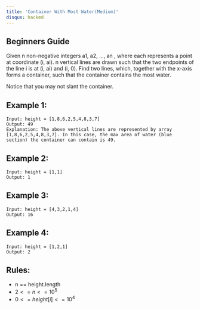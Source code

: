 ```yaml
---
title: 'Container With Most Water(Medium)'
disqus: hackmd
---
```


## Beginners Guide

Given n non-negative integers a1, a2, ..., an , where each represents a point at coordinate (i, ai). n vertical lines are drawn such that the two endpoints of the line i is at (i, ai) and (i, 0). Find two lines, which, together with the x-axis forms a container, such that the container contains the most water.

Notice that you may not slant the container.

Example 1:
---
```go=
Input: height = [1,8,6,2,5,4,8,3,7]
Output: 49
Explanation: The above vertical lines are represented by array [1,8,6,2,5,4,8,3,7]. In this case, the max area of water (blue section) the container can contain is 49.
```

Example 2:
---
```go=
Input: height = [1,1]
Output: 1
```

Example 3:
---
```go=
Input: height = [4,3,2,1,4]
Output: 16
```

Example 4:
---
```go=
Input: height = [1,2,1]
Output: 2
```

Rules:
---
* n == height.length
* $2 <= n <= 10^5$
* $0 <= height[i] <= 10^4$